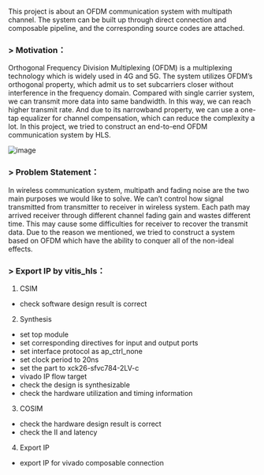 This project is about an OFDM communication system with multipath channel.
The system can be built up through direct connection and composable pipeline, and the corresponding source codes are attached.

### > Motivation：

Orthogonal Frequency Division Multiplexing (OFDM) is a multiplexing technology which is widely used in 4G and 5G. The system utilizes OFDM’s orthogonal property, which admit us to set subcarriers closer without interference in the frequency domain. Compared with single carrier system, we can transmit more data into same bandwidth. In this way, we can reach higher transmit rate. And due to its narrowband property, we can use a one-tap equalizer for channel compensation, which can reduce the complexity a lot. In this project, we tried to construct an end-to-end OFDM communication system by HLS.

![image](https://user-images.githubusercontent.com/102524142/174599266-031b3a6c-852f-442a-858c-c50b011f02cd.png)


### > Problem Statement：

In wireless communication system, multipath and fading noise are the two main purposes we would like to solve. We can’t control how signal transmitted from transmitter to receiver in wireless system. Each path may arrived receiver through different channel fading gain and wastes different time. This may cause some difficulties for receiver to recover the transmit data. Due to the reason we mentioned, we tried to construct a system based on OFDM which have the ability to conquer all of the non-ideal effects.


### > Export IP by vitis_hls：

1. CSIM
- check software design result is correct
2. Synthesis
- set top module
- set corresponding directives for input and output ports
- set interface protocol as ap_ctrl_none
- set clock period to 20ns
- set the part to xck26-sfvc784-2LV-c
- vivado IP flow target
- check the design is synthesizable
- check the hardware utilization and timing information
3. COSIM
- check the hardware design result is correct
- check the II and latency
4. Export IP
- export IP for vivado composable connection
